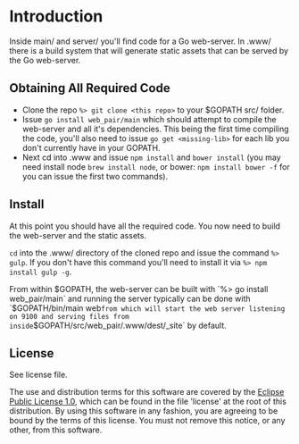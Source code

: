 # Introduction

Inside main/ and server/ you'll find code for a Go web-server.  In .www/ there is
a build system that will generate static assets that can be served by the Go web-server.


## Obtaining All Required Code

- Clone the repo `%> git clone <this repo>` to your $GOPATH src/ folder.
- Issue `go install web_pair/main` which should attempt to compile the web-server and all
  it's dependencies.  This being the first time compiling the code, you'll also need to
  issue `go get <missing-lib>` for each lib you don't currently have in your GOPATH.
- Next cd into .www and issue `npm install` and `bower install` (you may need install
  node `brew install node`, or bower: `npm install bower -f` for you can issue
  the first two commands).


## Install

At this point you should have all the required code.  You now need to build the
web-server and the static assets.

`cd` into the .www/ directory of the cloned repo and issue the command `%> gulp`.  If
you don't have this command you'll need to install it via `%> npm install gulp -g`.

From within $GOPATH, the web-server can be built with `%> go install web_pair/main` and
running the server typically can be done with `$GOPATH/bin/main web` from which will
start the web server listening on 9100 and serving files from inside
`$GOPATH/src/web_pair/.www/dest/_site` by default.


## License

See license file.

The use and distribution terms for this software are covered by the
[Eclipse Public License 1.0][EPL-1], which can be found in the file 'license' at the
root of this distribution. By using this software in any fashion, you are
agreeing to be bound by the terms of this license. You must not remove this
notice, or any other, from this software.


[EPL-1]: http://opensource.org/licenses/eclipse-1.0.txt


